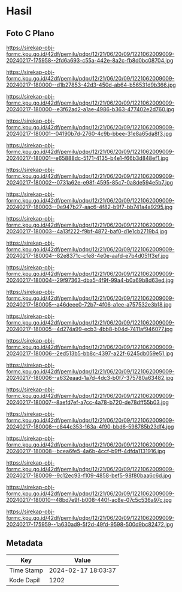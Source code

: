 # Hasil

## Foto C Plano

https://sirekap-obj-formc.kpu.go.id/42df/pemilu/pdpr/12/21/06/20/09/1221062009009-20240217-175958--2fd6a693-c55a-442e-8a2c-fb8d0bc08704.jpg

https://sirekap-obj-formc.kpu.go.id/42df/pemilu/pdpr/12/21/06/20/09/1221062009009-20240217-180000--d1b27853-42d3-450d-ab64-b56531d9b366.jpg

https://sirekap-obj-formc.kpu.go.id/42df/pemilu/pdpr/12/21/06/20/09/1221062009009-20240217-180000--e3f62ad2-a1ae-4986-b363-477402e2d760.jpg

https://sirekap-obj-formc.kpu.go.id/42df/pemilu/pdpr/12/21/06/20/09/1221062009009-20240217-180001--04190b7d-2760-4c9b-bbee-31e8a65da8f3.jpg

https://sirekap-obj-formc.kpu.go.id/42df/pemilu/pdpr/12/21/06/20/09/1221062009009-20240217-180001--e65888dc-5171-4135-b4e1-f66b3d848ef1.jpg

https://sirekap-obj-formc.kpu.go.id/42df/pemilu/pdpr/12/21/06/20/09/1221062009009-20240217-180002--0731a62e-e98f-4595-85c7-0a8de594e5b7.jpg

https://sirekap-obj-formc.kpu.go.id/42df/pemilu/pdpr/12/21/06/20/09/1221062009009-20240217-180003--0e947b27-aac6-4f82-b9f7-bb741a4a9295.jpg

https://sirekap-obj-formc.kpu.go.id/42df/pemilu/pdpr/12/21/06/20/09/1221062009009-20240217-180003--4a13f222-f9bf-4872-baf0-d1e1cb2719b4.jpg

https://sirekap-obj-formc.kpu.go.id/42df/pemilu/pdpr/12/21/06/20/09/1221062009009-20240217-180004--82e8371c-cfe8-4e0e-aafd-e7b4d051f3ef.jpg

https://sirekap-obj-formc.kpu.go.id/42df/pemilu/pdpr/12/21/06/20/09/1221062009009-20240217-180004--29f97363-dba5-4f9f-99a4-b0a69b8d63ed.jpg

https://sirekap-obj-formc.kpu.go.id/42df/pemilu/pdpr/12/21/06/20/09/1221062009009-20240217-180005--a46deee0-72b7-4f06-a1ee-a757532e3b18.jpg

https://sirekap-obj-formc.kpu.go.id/42df/pemilu/pdpr/12/21/06/20/09/1221062009009-20240217-180005--4d274a99-ecb3-4bb8-b04d-7411af946077.jpg

https://sirekap-obj-formc.kpu.go.id/42df/pemilu/pdpr/12/21/06/20/09/1221062009009-20240217-180006--2ed513b5-bb8c-4397-a22f-6245db059e51.jpg

https://sirekap-obj-formc.kpu.go.id/42df/pemilu/pdpr/12/21/06/20/09/1221062009009-20240217-180006--a632eaad-1a7d-4dc3-b0f7-375780a63482.jpg

https://sirekap-obj-formc.kpu.go.id/42df/pemilu/pdpr/12/21/06/20/09/1221062009009-20240217-180007--8aefd7ef-a7cc-4a78-b720-de78dff55b03.jpg

https://sirekap-obj-formc.kpu.go.id/42df/pemilu/pdpr/12/21/06/20/09/1221062009009-20240217-180008--c844c353-163a-4f90-bbd6-598785b23df4.jpg

https://sirekap-obj-formc.kpu.go.id/42df/pemilu/pdpr/12/21/06/20/09/1221062009009-20240217-180008--bcea6fe5-4a6b-4ccf-b9ff-4dfda1131916.jpg

https://sirekap-obj-formc.kpu.go.id/42df/pemilu/pdpr/12/21/06/20/09/1221062009009-20240217-180009--9c12ec93-f109-4858-bef5-98f80baa6c6d.jpg

https://sirekap-obj-formc.kpu.go.id/42df/pemilu/pdpr/12/21/06/20/09/1221062009009-20240217-180010--48bd7e9f-b008-440f-ac8e-07c5c536a97c.jpg

https://sirekap-obj-formc.kpu.go.id/42df/pemilu/pdpr/12/21/06/20/09/1221062009009-20240217-175959--1a630ad9-5f2d-49fd-9598-500d9bc82472.jpg


## Metadata

| Key        | Value               |
| ---------- | ------------------- |
| Time Stamp | 2024-02-17 18:03:37 |
| Kode Dapil | 1202                |



